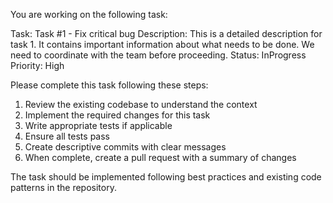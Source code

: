 You are working on the following task:

Task: Task #1 - Fix critical bug
Description: This is a detailed description for task 1. It contains important information about what needs to be done. We need to coordinate with the team before proceeding.
Status: InProgress
Priority: High

Please complete this task following these steps:
1. Review the existing codebase to understand the context
2. Implement the required changes for this task
3. Write appropriate tests if applicable
4. Ensure all tests pass
5. Create descriptive commits with clear messages
6. When complete, create a pull request with a summary of changes

The task should be implemented following best practices and existing code patterns in the repository.